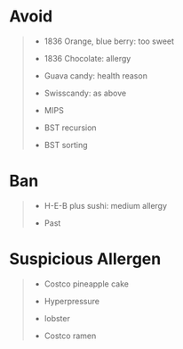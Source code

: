 # Avoid
> - 1836 Orange, blue berry: too sweet
>
> - 1836 Chocolate: allergy
>
> - Guava candy: health reason
> 
> - Swisscandy: as above
>
> - MIPS
>
> - BST recursion
>
> - BST sorting
> 
# Ban
> - H-E-B plus sushi: medium allergy
>
> - Past

# Suspicious Allergen
> - Costco pineapple cake
>
> - Hyperpressure
>
> - lobster
>
> - Costco ramen
